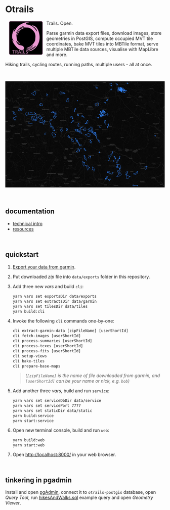 # Otrails

<a href="https://github.com/drmats/otrails/">
    <img
        width="110"
        alt="Otrails logo"
        src="./doc/otrails.svg"
        align="left"
        hspace="10"
    />
</a>

Trails. Open.

Parse garmin data export files, download images, store geometries in PostGIS,
compute occupied MVT tile coordinates, bake MVT tiles into MBTile format,
serve multiple MBTile data sources, visualise with MapLibre and more.

Hiking trails, cycling routes, running paths, multiple users - all at once.

<br />

<p align="center">
    <img src="./doc/hikesAndWalks.jpg" alt="hikes-and-walks" />
</p>

<br />




## documentation

* [technical intro](./doc/intro.md)
* [resources](./doc/resources.md)

<br />




## quickstart

1) [Export your data from garmin](https://www.garmin.com/en-US/account/datamanagement/exportdata/).

2) Put downloaded _zip_ file into `data/exports` folder in this repository.

3) Add three new _vars_ and build `cli`:
    ```
    yarn vars set exportsDir data/exports
    yarn vars set extractsDir data/garmin
    yarn vars set tilesDir data/tiles
    yarn build:cli
    ```

4) Invoke the following `cli` commands one-by-one:
    ```
    cli extract-garmin-data [zipFileName] [userShortId]
    cli fetch-images [userShortId]
    cli process-summaries [userShortId]
    cli process-tcxes [userShortId]
    cli process-fits [userShortId]
    cli setup-views
    cli bake-tiles
    cli prepare-base-maps
    ```
    > _(`[zipFileName]` is the name of file downloaded from garmin,_
    > _and `[userShortId]` can be your name or nick, e.g. `bob`)_

5) Add another three _vars_, build and run `service`:
    ```
    yarn vars set serviceDbDir data/service
    yarn vars set servicePort 7777
    yarn vars set staticDir data/static
    yarn build:service
    yarn start:service
    ```

6) Open new terminal console, build and run `web`:
    ```
    yarn build:web
    yarn start:web
    ```

7) Open [http://localhost:8000/](http://localhost:8000) in your web browser.

<br />




## tinkering in pgadmin

Install and open [pgAdmin](https://www.pgadmin.org/), connect it to
`otrails-postgis` database, open _Query Tool_, run
[hikesAndWalks.sql](./doc/hikesAndWalks.sql) example query
and open _Geometry Viewer_.
